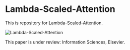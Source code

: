 # Lambda-Scaled-Attention
This is repository for Lambda-Scaled-Attention.



![Lambda-Scaled-Attention](https://user-images.githubusercontent.com/49548981/146406912-7aa5455b-c727-4d5c-8e78-8cde2744d8b3.png)

This paper is under review: Information Sciences, Elsevier.
